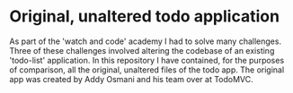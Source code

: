 # Original, unaltered todo application
   As part of the 'watch and code' academy I had to solve many challenges. Three of these challenges involved altering the codebase of an existing 'todo-list' application.
   In this repository I have contained, for the purposes of comparison, all the original, unaltered files of the todo app. The original app was created by Addy Osmani and his team over at   TodoMVC.
 
